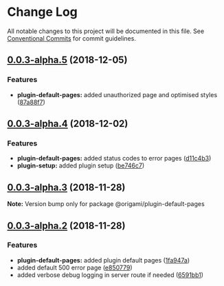 # Change Log

All notable changes to this project will be documented in this file.
See [Conventional Commits](https://conventionalcommits.org) for commit guidelines.

## [0.0.3-alpha.5](https://github.com/origami-cms/core/tree/master/packages/plugin-default-pages/compare/v0.0.3-alpha.4...v0.0.3-alpha.5) (2018-12-05)


### Features

* **plugin-default-pages:** added unauthorized page and optimised styles ([87a88f7](https://github.com/origami-cms/core/tree/master/packages/plugin-default-pages/commit/87a88f7))





## [0.0.3-alpha.4](https://github.com/origami-cms/core/tree/master/packages/plugin-default-pages/compare/v0.0.3-alpha.3...v0.0.3-alpha.4) (2018-12-02)


### Features

* **plugin-default-pages:** added status codes to error pages ([d11c4b3](https://github.com/origami-cms/core/tree/master/packages/plugin-default-pages/commit/d11c4b3))
* **plugin-setup:** added plugin setup ([be746c7](https://github.com/origami-cms/core/tree/master/packages/plugin-default-pages/commit/be746c7))





## [0.0.3-alpha.3](https://github.com/origami-cms/core/tree/master/packages/plugin-default-pages/compare/v0.0.3-alpha.2...v0.0.3-alpha.3) (2018-11-28)

**Note:** Version bump only for package @origami/plugin-default-pages





## [0.0.3-alpha.2](https://github.com/origami-cms/core/tree/master/packages/plugin-default-pages/compare/v0.0.3-alpha.1...v0.0.3-alpha.2) (2018-11-28)


### Features

* **plugin-default-pages:** added plugin default pages ([1fa947a](https://github.com/origami-cms/core/tree/master/packages/plugin-default-pages/commit/1fa947a))
* added default 500 error page ([e850779](https://github.com/origami-cms/core/tree/master/packages/plugin-default-pages/commit/e850779))
* added verbose debug logging in server route if needed ([6591bb1](https://github.com/origami-cms/core/tree/master/packages/plugin-default-pages/commit/6591bb1))
